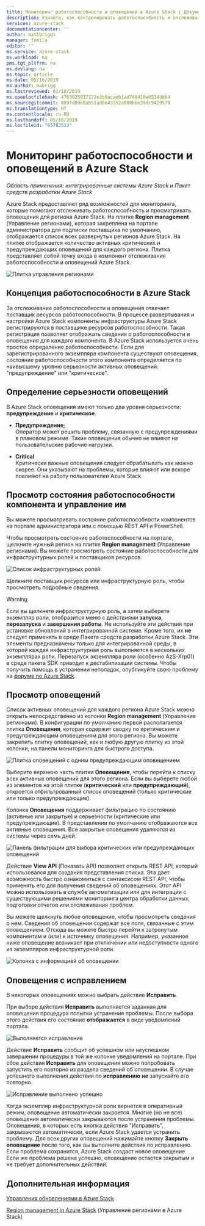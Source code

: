 ```yaml
---
title: Мониторинг работоспособности и оповещений в Azure Stack | Документация Майкрософт
description: Узнайте, как контролировать работоспособность и отслеживать оповещения в Azure Stack.
services: azure-stack
documentationcenter: ''
author: mattbriggs
manager: femila
editor: ''
ms.service: azure-stack
ms.workload: na
pms.tgt_pltfrm: na
ms.devlang: na
ms.topic: article
ms.date: 05/16/2019
ms.author: mabrigg
ms.lastreviewed: 01/18/2019
ms.openlocfilehash: 4763025917172e3b8acaeb1ad748410e65143864
ms.sourcegitcommit: 889fd09e0ab51ad0e43552a800bbe39dc9429579
ms.translationtype: HT
ms.contentlocale: ru-RU
ms.lasthandoff: 05/16/2019
ms.locfileid: "65782513"
---
```

# <a name="monitor-health-and-alerts-in-azure-stack"></a>Мониторинг работоспособности и оповещений в Azure Stack

*Область применения: интегрированные системы Azure Stack и Пакет средств разработки Azure Stack*

Azure Stack предоставляет ряд возможностей для мониторинга, которые помогают отслеживать работоспособность и просматривать оповещения для региона Azure Stack. На плитке **Region management** (Управление регионами), которая закреплена на портале администратора для подписки поставщика по умолчанию, отображается список всех развернутых регионов Azure Stack. На плитке отображается количество активных критических и предупреждающих оповещений для каждого региона. Плитка представляет собой точку входа в компонент отслеживания работоспособности и оповещений Azure Stack.

![Плитка управления регионами](media/azure-stack-monitor-health/image1.png)

## <a name="understand-health-in-azure-stack"></a>Концепция работоспособности в Azure Stack

За отслеживание работоспособности и оповещения отвечает поставщик ресурсов работоспособности. В процессе развертывания и настройки Azure Stack компоненты инфраструктуры Azure Stack регистрируются в поставщике ресурсов работоспособности. Такая регистрация позволяет отображать сведения о работоспособности и оповещения для каждого компонента. В Azure Stack используется очень простое определение работоспособности. Если для зарегистрированного экземпляра компонента существуют оповещения, состояние работоспособности этого компонента определяется по наивысшему уровню серьезности активных оповещений: "предупреждение" или "критическое".

## <a name="alert-severity-definition"></a>Определение серьезности оповещений

В Azure Stack оповещения имеют только два уровня серьезности: **предупреждение** и **критическое**.

- **Предупреждение;**  
  Оператор может решить проблему, связанную с предупреждениями в плановом режиме. Такие оповещения обычно не влияют на пользовательские рабочие нагрузки.

- **Critical**  
  Критически важные оповещения следует обрабатывать как можно скорее. Они указывают на проблемы, которые влияют или вскоре повлияют на работу пользователей Azure Stack.


## <a name="view-and-manage-component-health-state"></a>Просмотр состояния работоспособности компонента и управление им

Вы можете просматривать состояние работоспособности компонентов на портале администратора или с помощью REST API и PowerShell.

Чтобы просмотреть состояние работоспособности на портале, щелкните нужный регион на плитке **Region management** (Управление регионами). Вы можете просмотреть состояние работоспособности для инфраструктурных ролей и поставщиков ресурсов.

![Список инфраструктурных ролей](media/azure-stack-monitor-health/image2.png)

Щелкните поставщик ресурсов или инфраструктурную роль, чтобы просмотреть подробные сведения.

> [!WARNING]  
> Если вы щелкнете инфраструктурную роль, а затем выберете экземпляр роли, отобразится меню с действиями **запуска**, **перезапуска** и **завершения работы**. Не используйте эти действия при установке обновлений в интегрированной системе. Кроме того, их **не** следует применять в среде Пакета средств разработки Azure Stack. Эти элементы предназначены только для интегрированной среды, в которой каждая инфраструктурная роль выполняется в нескольких экземплярах роли. Перезапуск экземпляра роли (особенно AzS-Xrp01) в среде пакета SDK приводит к дестабилизации системы. Чтобы получить помощь в устранении неполадок, опубликуйте свою проблему на [форуме по Azure Stack](https://aka.ms/azurestackforum).
>

## <a name="view-alerts"></a>Просмотр оповещений

Список активных оповещений для каждого региона Azure Stack можно открыть непосредственно из колонки **Region management** (Управление регионами). В конфигурации по умолчанию первой располагается плитка **Оповещения**, которая содержит сводку по критическим и предупреждающим оповещениям для этого региона. Вы можете закрепить плитку оповещений, как и любую другую плитку из этой колонки, на панели мониторинга для быстрого доступа.

![Плитка оповещений с одним предупреждающим оповещением](media/azure-stack-monitor-health/image3.png)

Выберите верхнюю часть плитки **Оповещения**, чтобы перейти к списку всех активных оповещений для этого региона. Если вы выберете любой из элементов на этой плитке (**критический** или **предупреждающий**), откроется отфильтрованный список оповещений (только критические или только предупреждающие). 

Колонка **Оповещения** поддерживает фильтрацию по состоянию (активные или закрытые) и серьезности (критические или предупреждающие). В представлении по умолчанию отображаются все активные оповещения. Все закрытые оповещения удаляются из системы через семь дней.

![Панель фильтрации для выбора критических или предупреждающих оповещений](media/azure-stack-monitor-health/alert-view.png)

Действие **View API** (Показать API) позволяет открыть REST API, который использовался для создания представления списка. Эта дает возможность быстро ознакомиться с синтаксисом REST API, чтобы применять его для получения сведений об оповещениях. Этот API можно использовать в службе автоматизации или для интеграции с существующими решениями мониторинга центра обработки данных, подготовки отчетов или отслеживания проблем.

Вы можете щелкнуть любое оповещение, чтобы просмотреть сведения о нем. Сведения об оповещении содержат все поля, связанные с этим оповещением. Отсюда вы можете быстро перейти к затронутым компонентам и (или) к источнику оповещения. Например, указанное ниже оповещение возникает при отключении или недоступности одного из экземпляров инфраструктурной роли.  

![Колонка с информацией об оповещении](media/azure-stack-monitor-health/alert-detail.png)

## <a name="repair-alerts"></a>Оповещения с исправлением

В некоторых оповещениях можно выбрать действие **Исправить**.

При выборе действия **Исправить** выполняется заданная для оповещения процедура попытки устранения проблемы. После выбора этого действия его состояние **отображается** в виде уведомлений портала.

![Выполняется исправление](media/azure-stack-monitor-health/repair-in-progress.png)

Действие **Исправить** сообщит об успешном или неуспешном завершении процедуры в той же колонке уведомлений на портале.  При сбое действия **Исправить** для оповещения можно попробовать запустить его повторно из раздела сведений об оповещении. В случае успешного выполнения действия по **исправлению** **не** запускайте его повторно.

![Исправление выполнено успешно](media/azure-stack-monitor-health/repair-completed.png)

Когда экземпляр инфраструктурной роли вернется в оперативный режим, оповещение автоматически закроется. Многие (но не все) оповещения автоматически закрываются после устранения проблемы. Оповещения, в которых есть кнопка действия "Исправить", закрываются автоматически, если Azure Stack удается устранить проблему.  Для всех других оповещений нажимайте кнопку **Закрыть оповещение** после того, как вы выполните действия по исправлению. Если проблема сохранится, Azure Stack создаст новое оповещение. Если же проблема решена успешно, оповещение остается закрытым и не требует дополнительных действий.

## <a name="next-steps"></a>Дополнительная информация

[Управления обновлениями в Azure Stack](azure-stack-updates.md)

[Region management in Azure Stack](azure-stack-region-management.md) (Управление регионами в Azure Stack)
